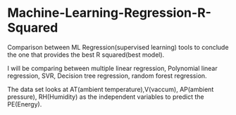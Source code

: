 # Machine-Learning-Regression-R-Squared
Comparison between ML Regression(supervised learning) tools to conclude the one that provides the best R squared(best model).

I will be comparing between multiple linear regression, Polynomial linear regression, SVR, Decision tree regression, random forest regression.

The data set looks at AT(ambient temperature),V(vaccum), AP(ambient pressure), RH(Humidity) as the independent variables to predict the PE(Energy).

